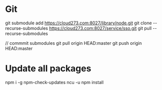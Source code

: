 # Git

git submodule add https://cloud273.com:8027/library/node.git
git clone --recurse-submodules https://cloud273.com:8027/service/sso.git
git pull --recurse-submodules

// commmit submodules
git pull origin HEAD:master
git push origin HEAD:master


# Update all packages

npm i -g npm-check-updates
ncu -u
npm install
